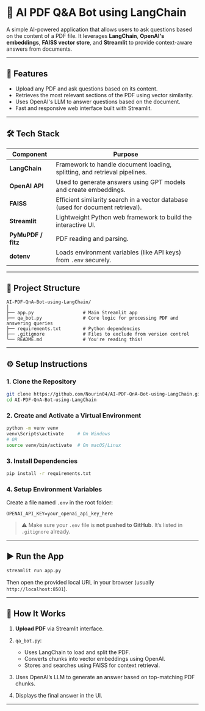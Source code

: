 
# 🧠 AI PDF Q&A Bot using LangChain

A simple AI-powered application that allows users to ask questions based on the content of a PDF file. It leverages **LangChain**, **OpenAI's embeddings**, **FAISS vector store**, and **Streamlit** to provide context-aware answers from documents.

---

## 🚀 Features

- Upload any PDF and ask questions based on its content.
- Retrieves the most relevant sections of the PDF using vector similarity.
- Uses OpenAI's LLM to answer questions based on the document.
- Fast and responsive web interface built with Streamlit.

---

## 🛠️ Tech Stack

| Component        | Purpose                                                                 |
|------------------|-------------------------------------------------------------------------|
| **LangChain**    | Framework to handle document loading, splitting, and retrieval pipelines. |
| **OpenAI API**   | Used to generate answers using GPT models and create embeddings.        |
| **FAISS**        | Efficient similarity search in a vector database (used for document retrieval). |
| **Streamlit**    | Lightweight Python web framework to build the interactive UI.           |
| **PyMuPDF / fitz**| PDF reading and parsing.                                                |
| **dotenv**       | Loads environment variables (like API keys) from `.env` securely.       |

---

## 📁 Project Structure

```plaintext
AI-PDF-QnA-Bot-using-LangChain/
│
├── app.py                  # Main Streamlit app
├── qa_bot.py               # Core logic for processing PDF and answering queries
├── requirements.txt        # Python dependencies
├── .gitignore              # Files to exclude from version control
└── README.md               # You're reading this!
````

---

## ⚙️ Setup Instructions

### 1. Clone the Repository

```bash
git clone https://github.com/Nourin04/AI-PDF-QnA-Bot-using-LangChain.git
cd AI-PDF-QnA-Bot-using-LangChain
```

### 2. Create and Activate a Virtual Environment

```bash
python -m venv venv
venv\Scripts\activate     # On Windows
# OR
source venv/bin/activate  # On macOS/Linux
```

### 3. Install Dependencies

```bash
pip install -r requirements.txt
```

### 4. Setup Environment Variables

Create a file named `.env` in the root folder:

```env
OPENAI_API_KEY=your_openai_api_key_here
```

> ⚠️ Make sure your `.env` file is **not pushed to GitHub**. It’s listed in `.gitignore` already.

---

## ▶️ Run the App

```bash
streamlit run app.py
```

Then open the provided local URL in your browser (usually `http://localhost:8501`).

---

## 📌 How It Works

1. **Upload PDF** via Streamlit interface.
2. `qa_bot.py`:

   * Uses LangChain to load and split the PDF.
   * Converts chunks into vector embeddings using OpenAI.
   * Stores and searches using FAISS for context retrieval.
3. Uses OpenAI’s LLM to generate an answer based on top-matching PDF chunks.
4. Displays the final answer in the UI.

---




